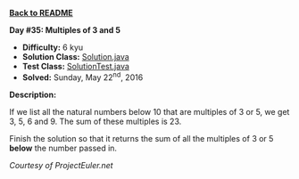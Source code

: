 <a href=https://github.com/michaelwm/KataDay><b>Back to README</b><a>

<b>Day #35: Multiples of 3 and 5</b>

* <b>Difficulty:</b> 6 kyu
* <b>Solution Class:</b> [Solution.java](Solution.java)
* <b>Test Class:</b> [SolutionTest.java](SolutionTest.java)
* <b>Solved:</b> Sunday, May 22<sup>nd</sup>, 2016

<b>Description:</b>

If we list all the natural numbers below 10 that are multiples of 3 or 5, we get 3, 5, 6 and 9. The sum of these multiples is 23.

Finish the solution so that it returns the sum of all the multiples of 3 or 5 <b>below</b> the number passed in.

<i>Courtesy of ProjectEuler.net</i>